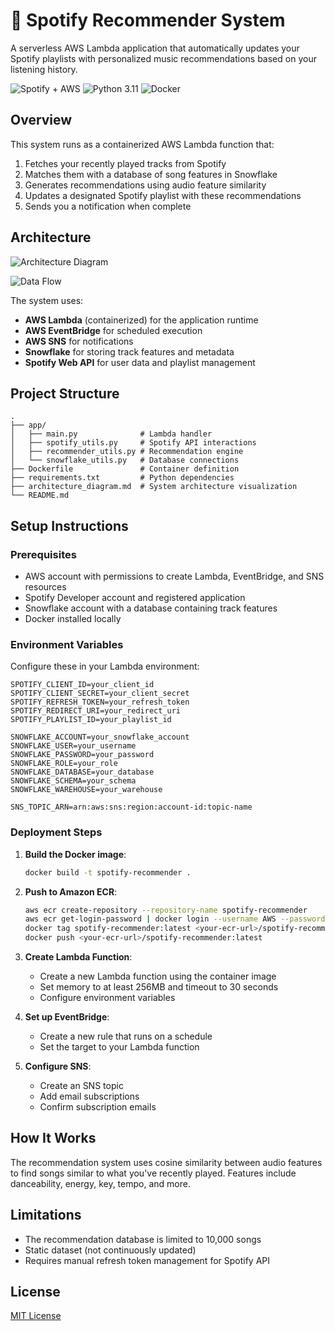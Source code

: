 # 🎵 Spotify Recommender System

A serverless AWS Lambda application that automatically updates your Spotify playlists with personalized music recommendations based on your listening history.

![Spotify + AWS](https://img.shields.io/badge/Spotify-AWS-brightgreen)
![Python 3.11](https://img.shields.io/badge/Python-3.11-blue)
![Docker](https://img.shields.io/badge/Docker-Enabled-blue)

## Overview

This system runs as a containerized AWS Lambda function that:

1. Fetches your recently played tracks from Spotify
2. Matches them with a database of song features in Snowflake
3. Generates recommendations using audio feature similarity
4. Updates a designated Spotify playlist with these recommendations
5. Sends you a notification when complete

## Architecture

![Architecture Diagram](Spotify-recommeder\assests\architecture.png)

![Data Flow](Spotify-recommeder\assests\Dataflow.svg)

The system uses:
- **AWS Lambda** (containerized) for the application runtime
- **AWS EventBridge** for scheduled execution
- **AWS SNS** for notifications
- **Snowflake** for storing track features and metadata
- **Spotify Web API** for user data and playlist management

## Project Structure

```
.
├── app/
│   ├── main.py              # Lambda handler
│   ├── spotify_utils.py     # Spotify API interactions
│   ├── recommender_utils.py # Recommendation engine
│   └── snowflake_utils.py   # Database connections
├── Dockerfile               # Container definition
├── requirements.txt         # Python dependencies
├── architecture_diagram.md  # System architecture visualization
└── README.md               
```

## Setup Instructions

### Prerequisites

- AWS account with permissions to create Lambda, EventBridge, and SNS resources
- Spotify Developer account and registered application
- Snowflake account with a database containing track features
- Docker installed locally

### Environment Variables

Configure these in your Lambda environment:

```
SPOTIFY_CLIENT_ID=your_client_id
SPOTIFY_CLIENT_SECRET=your_client_secret
SPOTIFY_REFRESH_TOKEN=your_refresh_token
SPOTIFY_REDIRECT_URI=your_redirect_uri
SPOTIFY_PLAYLIST_ID=your_playlist_id

SNOWFLAKE_ACCOUNT=your_snowflake_account
SNOWFLAKE_USER=your_username
SNOWFLAKE_PASSWORD=your_password
SNOWFLAKE_ROLE=your_role
SNOWFLAKE_DATABASE=your_database
SNOWFLAKE_SCHEMA=your_schema
SNOWFLAKE_WAREHOUSE=your_warehouse

SNS_TOPIC_ARN=arn:aws:sns:region:account-id:topic-name
```

### Deployment Steps

1. **Build the Docker image**:
   ```bash
   docker build -t spotify-recommender .
   ```

2. **Push to Amazon ECR**:
   ```bash
   aws ecr create-repository --repository-name spotify-recommender
   aws ecr get-login-password | docker login --username AWS --password-stdin <your-ecr-url>
   docker tag spotify-recommender:latest <your-ecr-url>/spotify-recommender:latest
   docker push <your-ecr-url>/spotify-recommender:latest
   ```

3. **Create Lambda Function**:
   - Create a new Lambda function using the container image
   - Set memory to at least 256MB and timeout to 30 seconds
   - Configure environment variables

4. **Set up EventBridge**:
   - Create a new rule that runs on a schedule
   - Set the target to your Lambda function

5. **Configure SNS**:
   - Create an SNS topic
   - Add email subscriptions
   - Confirm subscription emails

## How It Works

The recommendation system uses cosine similarity between audio features to find songs similar to what you've recently played. Features include danceability, energy, key, tempo, and more.

## Limitations

- The recommendation database is limited to 10,000 songs
- Static dataset (not continuously updated)
- Requires manual refresh token management for Spotify API

## License

[MIT License](LICENSE)
